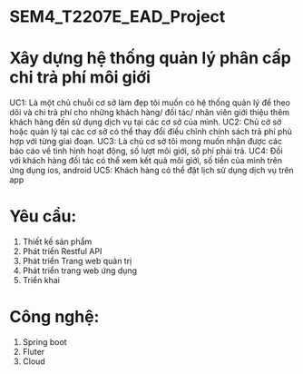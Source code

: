 # SEM4_T2207E_EAD_Project
# Xây dựng hệ thống quản lý phân cấp chi trả phí môi giới 
  UC1: Là một chủ chuỗi cơ sở làm đẹp tôi muốn có hệ thống quản lý để theo dõi và chi trả phí cho những khách hàng/ đối tác/ nhân viên giới thiệu thêm khách hàng đến sử dụng dịch vụ tại các cơ sở của mình.
  UC2: Chủ cở sở hoặc quản lý tại các cơ sở có thể thay đổi điều chỉnh chính sách trả phí phù hợp với từng giai đoạn.
  UC3: Là chủ cơ sở tôi mong muốn nhận được các báo cáo về tình hình hoạt động, số lượt môi giới, số phí phải trả.
  UC4: Đối với khách hàng đối tác có thể xem kết quả môi giới, số tiền của mình trên ứng dụng ios, android
  UC5: Khách hàng có thể đặt lịch sử dụng dịch vụ trên app
# Yêu cầu:
  1. Thiết kế sản phẩm
  2. Phát triển Restful API
  3. Phát triển Trang web quản trị
  4. Phát triển trang web ứng dụng
  5. Triển khai
# Công nghệ:
  1. Spring boot
  2. Fluter
  3. Cloud
